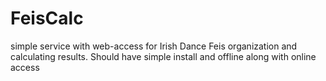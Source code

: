 # FeisCalc
simple service with web-access for Irish Dance Feis organization and calculating results. Should have simple install and offline along with online access
